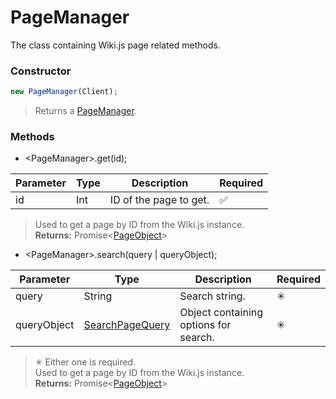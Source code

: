 # PageManager
The class containing Wiki.js page related methods.

### Constructor
```js
new PageManager(Client);
```

> Returns a [PageManager](/classes/pagemanager).

### Methods

- &lt;PageManager&gt;.get(id);

|Parameter|Type|Description|Required|
---|---|---|---
|id|Int|ID of the page to get.|✅|

> Used to get a page by ID from the Wiki.js instance.<br>
> **Returns:** Promise&lt;[PageObject](/structures/pageobject)&gt; 

- &lt;PageManager&gt;.search(query | queryObject);

|Parameter|Type|Description|Required|
---|---|---|---
|query|String|Search string.|✳|
|queryObject|[SearchPageQuery](/structures/searchpagequery)|Object containing options for search.|✳|

> ✳ Either one is required.<br>
> Used to get a page by ID from the Wiki.js instance.<br>
> **Returns:** Promise&lt;[PageObject](/structures/pageobject)&gt;